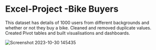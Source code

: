 # Excel-Project -Bike Buyers 

This dataset has details of 1000 users from different backgrounds and whether or not they buy a bike. Cleaned and removed duplicate values. Created Pivot tables and built visualisations and dashboards.



![Screenshot 2023-10-30 145435](https://github.com/shruthick99/Excel-Project/assets/110411394/b5c8958f-8593-4442-897b-75ff9d83f654)
